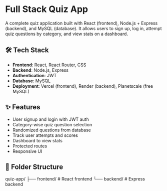 #  Full Stack Quiz App

A complete quiz application built with React (frontend), Node.js + Express (backend), and MySQL (database). It allows users to sign up, log in, attempt quiz questions by category, and view stats on a dashboard.

## 🛠 Tech Stack

- **Frontend**: React, React Router, CSS
- **Backend**: Node.js, Express
- **Authentication**: JWT
- **Database**: MySQL
- **Deployment**: Vercel (frontend), Render (backend), Planetscale (free MySQL)

## ✨ Features

- User signup and login with JWT auth
- Category-wise quiz question selection
- Randomized questions from database
- Track user attempts and scores
- Dashboard to view stats
- Protected routes
- Responsive UI

## 📁 Folder Structure

quiz-app/
├── frontend/        # React frontend
└── backend/        # Express backend


